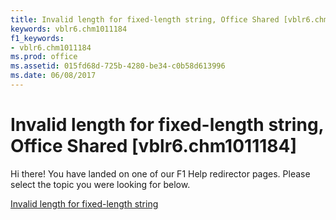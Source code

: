 ```yaml
---
title: Invalid length for fixed-length string, Office Shared [vblr6.chm1011184]
keywords: vblr6.chm1011184
f1_keywords:
- vblr6.chm1011184
ms.prod: office
ms.assetid: 015fd68d-725b-4280-be34-c0b58d613996
ms.date: 06/08/2017
---
```



# Invalid length for fixed-length string, Office Shared [vblr6.chm1011184]

Hi there! You have landed on one of our F1 Help redirector pages. Please select the topic you were looking for below.

[Invalid length for fixed-length string](http://msdn.microsoft.com/library/c67c5693-92eb-3701-dc2b-fb3f5e99e3a7%28Office.15%29.aspx)

